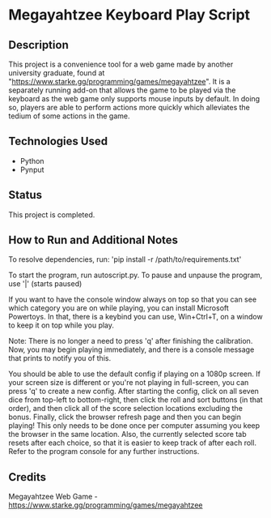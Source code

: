 # Megayahtzee Keyboard Play Script

## Description
This project is a convenience tool for a web game made by another university graduate, found at "https://www.starke.gg/programming/games/megayahtzee". It is a separately running add-on that allows the game to be played via the keyboard as the web game only supports mouse inputs by default. In doing so, players are able to perform actions more quickly which alleviates the tedium of some actions in the game.

## Technologies Used
- Python
- Pynput

## Status
This project is completed.

## How to Run and Additional Notes
To resolve dependencies, run: 'pip install -r /path/to/requirements.txt'

To start the program, run autoscript.py.
To pause and unpause the program, use '|' (starts paused)

If you want to have the console window always on top so that you can see which category you are on while playing, you can install Microsoft Powertoys.
In that, there is a keybind you can use, Win+Ctrl+T, on a window to keep it on top while you play.

Note: There is no longer a need to press 'q' after finishing the calibration.
Now, you may begin playing immediately, and there is a console message that prints to notify you of this.

You should be able to use the default config if playing on a 1080p screen.
If your screen size is different or you're not playing in full-screen, you can press 'q' to create a new config.
After starting the config, click on all seven dice from top-left to bottom-right, then click the roll and sort buttons (in that order), and then click all of the score selection locations excluding the bonus. 
Finally, click the browser refresh page and then you can begin playing!
This only needs to be done once per computer assuming you keep the browser in the same location.
Also, the currently selected score tab resets after each choice, so that it is easier to keep track of after each roll.
Refer to the program console for any further instructions.

## Credits
Megayahtzee Web Game - https://www.starke.gg/programming/games/megayahtzee
